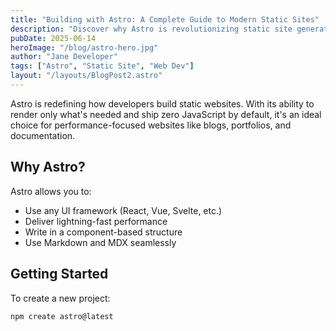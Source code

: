 ```yaml
---
title: "Building with Astro: A Complete Guide to Modern Static Sites"
description: "Discover why Astro is revolutionizing static site generation and how to build blazing fast blogs with it."
pubDate: 2025-06-14
heroImage: "/blog/astro-hero.jpg"
author: "Jane Developer"
tags: ["Astro", "Static Site", "Web Dev"]
layout: "/layouts/BlogPost2.astro"
---
```


Astro is redefining how developers build static websites. With its ability to render only what's needed and ship zero JavaScript by default, it's an ideal choice for performance-focused websites like blogs, portfolios, and documentation.

## Why Astro?

Astro allows you to:

- Use any UI framework (React, Vue, Svelte, etc.)
- Deliver lightning-fast performance
- Write in a component-based structure
- Use Markdown and MDX seamlessly

## Getting Started

To create a new project:

```bash
npm create astro@latest
